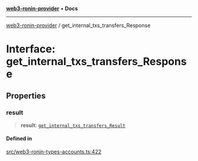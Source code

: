 [**web3-ronin-provider**](../README.md) • **Docs**

***

[web3-ronin-provider](../globals.md) / get\_internal\_txs\_transfers\_Response

# Interface: get\_internal\_txs\_transfers\_Response

## Properties

### result

> **result**: [`get_internal_txs_transfers_Result`](get_internal_txs_transfers_Result.md)

#### Defined in

[src/web3-ronin-types-accounts.ts:422](https://github.com/chuacw/web3-ronin-provider/blob/023290ecb372f58c7f32d82694336112a4fc5a2a/src/web3-ronin-types-accounts.ts#L422)
